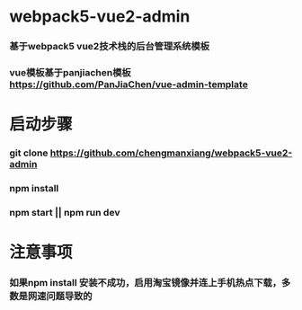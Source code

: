 # webpack5-vue2-admin
### 基于webpack5 vue2技术栈的后台管理系统模板
### vue模板基于panjiachen模板  https://github.com/PanJiaChen/vue-admin-template
# 启动步骤
### git clone https://github.com/chengmanxiang/webpack5-vue2-admin
### npm install
### npm start || npm run dev
# 注意事项
### 如果npm install 安装不成功，启用淘宝镜像并连上手机热点下载，多数是网速问题导致的
